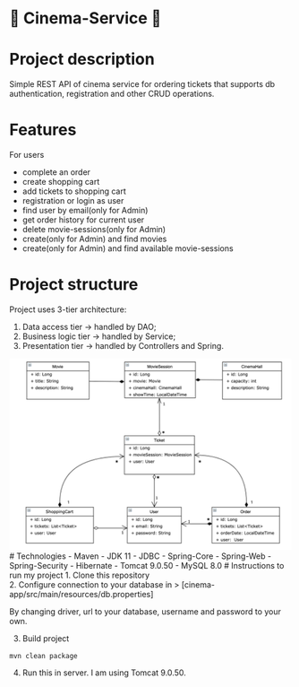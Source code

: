 # 🎦 Cinema-Service 🎦
# Project description
Simple REST API of cinema service for ordering tickets that supports db authentication, registration and other CRUD operations.
# Features
For users
- complete an order
- create shopping cart
- add tickets to shopping cart
- registration or login as user
- find user by email(only for Admin)
- get order history for current user
- delete movie-sessions(only for Admin)
- create(only for Admin) and find movies
- create(only for Admin) and find available movie-sessions
# Project structure
Project uses 3-tier architecture:
1. Data access tier -> handled by DAO;
2. Business logic tier -> handled by Service;
3. Presentation tier -> handled by Controllers and Spring.
<img src="img.png">
# Technologies
- Maven
- JDK 11
- JDBC
- Spring-Core
- Spring-Web
- Spring-Security
- Hibernate
- Tomcat 9.0.50
- MySQL 8.0
# Instructions to run my project
1. Clone this repository <br/>
2. Configure connection to your database in
> [cinema-app/src/main/resources/db.properties]

By changing driver, url to your database, username and password to your own. <br/>

3. Build project
```shell
mvn clean package
```

4. Run this in server. I am using Tomcat 9.0.50. <br/>
